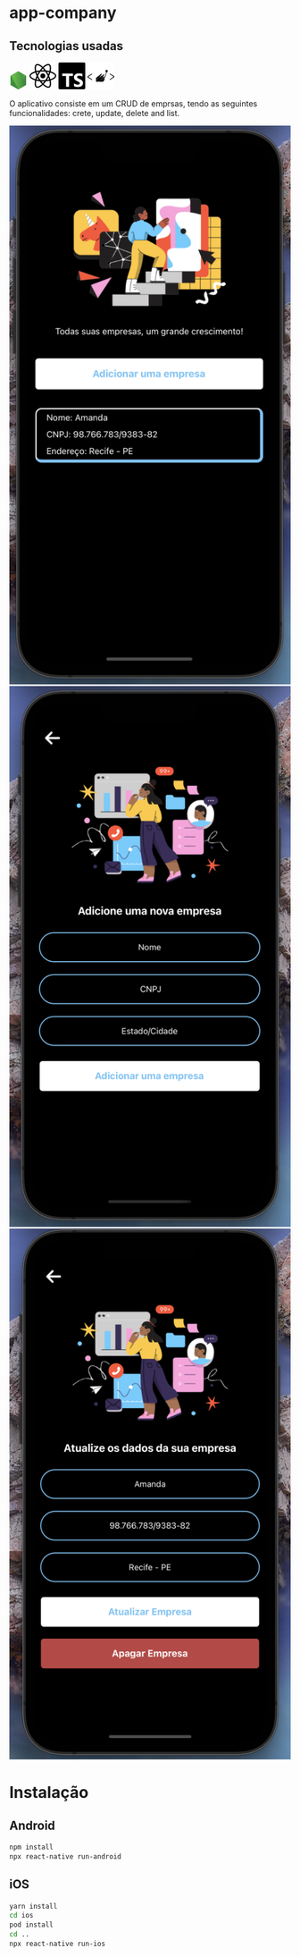 # app-company

## Tecnologias usadas

![Node Js](resources/node-js.png) ![React Native](resources/react.svg) ![TypeScript](resources/typescript.svg) ![StyledComponent](resources/styledcomponents.svg)

O aplicativo consiste em um CRUD de emprsas, tendo as seguintes funcionalidades: crete, update, delete and list.

![Tela inicial do app](resources/home.png) ![Criar nova empresa](resources/create.png) ![Atualização e exclusão de empresa](resources/update-delete.png)

# Instalação

## Android

```bash
npm install
npx react-native run-android
```

## iOS

```bash
yarn install
cd ios
pod install
cd ..
npx react-native run-ios
```